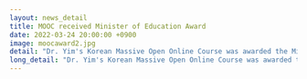 ```yaml
---
layout: news_detail
title: MOOC received Minister of Education Award
date: 2022-03-24 20:00:00 +0900
image: moocaward2.jpg
detail: "Dr. Yim's Korean Massive Open Online Course was awarded the Minister of Education award"
long_detail: "Dr. Yim's Korean Massive Open Online Course was awarded the Minister of Education award."
---
```


